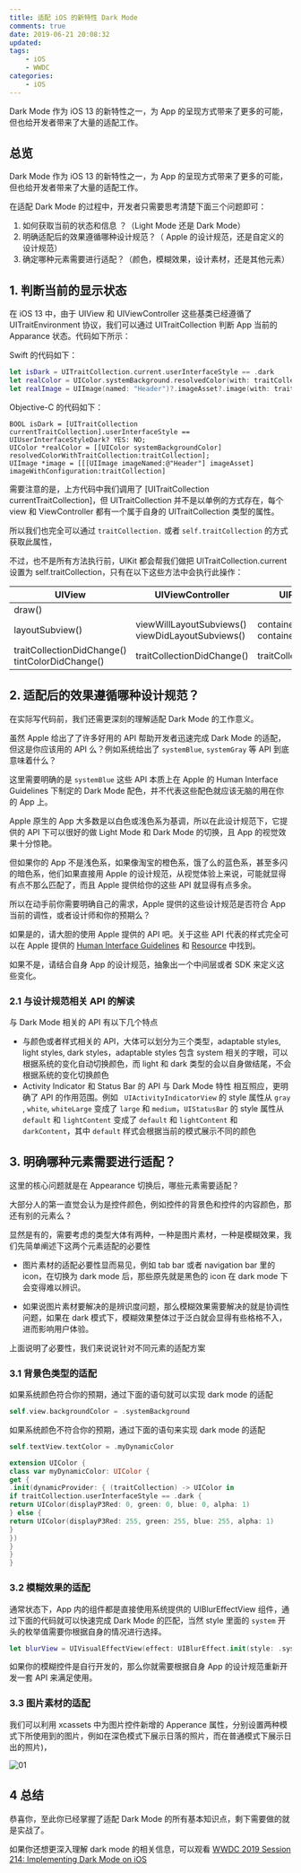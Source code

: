 ```yaml
---
title: 适配 iOS 的新特性 Dark Mode 
comments: true
date: 2019-06-21 20:08:32
updated:
tags:
    - iOS
    - WWDC
categories:
    - iOS
---
```


Dark Mode 作为 iOS 13 的新特性之一，为 App 的呈现方式带来了更多的可能，但也给开发者带来了大量的适配工作。

<!-- more -->

## 总览

Dark Mode 作为 iOS 13 的新特性之一，为 App 的呈现方式带来了更多的可能，但也给开发者带来了大量的适配工作。

在适配 Dark Mode 的过程中，开发者只需要思考清楚下面三个问题即可：

1. 如何获取当前的状态和信息 ？（Light Mode 还是 Dark Mode）
2. 明确适配后的效果遵循哪种设计规范？（ Apple 的设计规范，还是自定义的设计规范）
3. 确定哪种元素需要进行适配？（颜色，模糊效果，设计素材，还是其他元素）

## 1. 判断当前的显示状态

在 iOS 13 中，由于 UIView 和 UIViewController 这些基类已经遵循了 UITraitEnvironment 协议，我们可以通过 UITraitCollection 判断 App 当前的 Apparance 状态。代码如下所示：

Swift 的代码如下：

```swift
let isDark = UITraitCollection.current.userInterfaceStyle == .dark
let realColor = UIColor.systemBackground.resolvedColor(with: traitCollection)
let realImage = UIImage(named: "Header")?.imageAsset?.image(with: traitCollection)
```

Objective-C 的代码如下：

```objc
BOOL isDark = [UITraitCollection currentTraitCollection].userInterfaceStyle == UIUserInterfaceStyleDark? YES: NO;
UIColor *realColor = [[UIColor systemBackgroundColor] resolvedColorWithTraitCollection:traitCollection];
UIImage *image = [[[UIImage imageNamed:@"Header"] imageAsset] imageWithConfiguration:traitCollection]
```

需要注意的是，上方代码中我们调用了 [UITraitCollection currentTraitCollection]，但 UITraitCollection 并不是以单例的方式存在，每个 view 和 ViewController 都有一个属于自身的 UITraitCollection 类型的属性。

所以我们也完全可以通过 `traitCollection.` 或者 `self.traitCollection` 的方式获取此属性，

不过，也不是所有方法执行前，UIKit 都会帮我们做把 UITraitCollection.current 设置为 self.traitCollection，只有在以下这些方法中会执行此操作：

| UIView  | UIViewController | UIPresentationController |
| - | - | -- |
| draw() |  |
| layoutSubview()  | viewWillLayoutSubviews()<br />viewDidLayoutSubviews() | containerViewWillLayoutSubviews()<br />containerViewDidLayoutSubviews() |
| traitCollectionDidChange()<br />tintColorDidChange() | traitCollectionDidChange() | traitCollectionDidChange() |

## 2. 适配后的效果遵循哪种设计规范？

在实际写代码前，我们还需更深刻的理解适配 Dark Mode 的工作意义。

虽然 Apple 给出了了许多好用的 API 帮助开发者迅速完成 Dark Mode 的适配，但这是你应该用的 API 么？例如系统给出了 `systemBlue`, `systemGray` 等 API 到底意味着什么？

这里需要明确的是 `systemBlue` 这些 API 本质上在 Apple 的 Human Interface Guidelines 下制定的 Dark Mode 配色，并不代表这些配色就应该无脑的用在你的 App 上。

Apple 原生的 App 大多数是以白色或浅色系为基调，所以在此设计规范下，它提供的 API 下可以很好的做 Light Mode 和 Dark Mode 的切换，且 App 的视觉效果十分惊艳。

但如果你的 App 不是浅色系，如果像淘宝的橙色系，饿了么的蓝色系，甚至多闪的暗色系，他们如果直接用 Apple 的设计规范，从视觉体验上来说，可能就显得有点不那么匹配了，而且 Apple 提供给你的这些 API 就显得有点多余。

所以在动手前你需要明确自己的需求，Apple 提供的这些设计规范是否符合 App 当前的调性，或者设计师和你的预期么？

如果是的，请大胆的使用 Apple 提供的 API 吧。关于这些 API 代表的样式完全可以在 Apple 提供的 [Human Interface Guidelines](https://developer.apple.com/design/human-interface-guidelines/) 和 [Resource](https://developer.apple.com/design/resources/) 中找到。

如果不是，请结合自身 App 的设计规范，抽象出一个中间层或者 SDK 来定义这些变化。

### 2.1 与设计规范相关 API 的解读

与 Dark Mode 相关的 API 有以下几个特点
* 与颜色或者样式相关的 API，大体可以划分为三个类型，adaptable styles, light styles, dark styles，adaptable styles 包含 system 相关的字眼，可以根据系统的变化自动切换颜色，而 light 和 dark 类型的会以自身做结尾，不会根据系统的变化切换颜色
* Activity Indicator 和 Status Bar 的 API 与 Dark Mode 特性 相互照应，更明确了 API 的作用范围。例如 ` UIActivityIndicatorView` 的 style 属性从 `gray` , `white`, `whiteLarge` 变成了 `large` 和 `medium`，`UIStatusBar` 的 style 属性从 `default` 和 `lightContent` 变成了 `default` 和 `lightContent` 和 `darkContent`，其中 `default` 样式会根据当前的模式展示不同的颜色


## 3. 明确哪种元素需要进行适配？

这里的核心问题就是在 Appearance 切换后，哪些元素需要适配？

大部分人的第一直觉会认为是控件颜色，例如控件的背景色和控件的内容颜色，那还有别的元素么？

显然是有的，需要考虑的类型大体有两种，一种是图片素材，一种是模糊效果，我们先简单阐述下这两个元素适配的必要性

* 图片素材的适配必要性显而易见，例如 tab bar 或者 navigation bar 里的 icon，在切换为 dark mode 后，那些原先就是黑色的 icon 在 dark mode 下会变得难以辨识。

* 如果说图片素材要解决的是辨识度问题，那么模糊效果需要解决的就是协调性问题，如果在 dark 模式下，模糊效果整体过于泛白就会显得有些格格不入，进而影响用户体验。

上面说明了必要性，我们来说说针对不同元素的适配方案

### 3.1 背景色类型的适配

如果系统颜色符合你的预期，通过下面的语句就可以实现 dark mode 的适配

```swift
self.view.backgroundColor = .systemBackground
```

如果系统颜色不符合你的预期，通过下面的语句来实现 dark mode 的适配

```swift
self.textView.textColor = .myDynamicColor

extension UIColor {
class var myDynamicColor: UIColor {
get {
.init(dynamicProvider: { (traitCollection) -> UIColor in
if traitCollection.userInterfaceStyle == .dark {
return UIColor(displayP3Red: 0, green: 0, blue: 0, alpha: 1)
} else {
return UIColor(displayP3Red: 255, green: 255, blue: 255, alpha: 1)
}
})
}
}
}
```

### 3.2 模糊效果的适配

通常状态下，App 内的组件都是直接使用系统提供的 UIBlurEffectView 组件，通过下面的代码就可以快速完成 Dark Mode 的匹配，当然 style 里面的 `system` 开头的枚举值需要你根据自身的情况进行选择。

```swift
let blurView = UIVisualEffectView(effect: UIBlurEffect.init(style: .systemMaterial))
```

如果你的模糊控件是自行开发的，那么你就需要根据自身 App 的设计规范重新开发一套 API 来满足使用。


### 3.3 图片素材的适配

我们可以利用 xcassets 中为图片控件新增的 Apperance 属性，分别设置两种模式下所使用到的图片，例如在深色模式下展示日落的照片，而在普通模式下展示日出的照片)，

![01](01.jpg)


## 4 总结

恭喜你，至此你已经掌握了适配 Dark Mode 的所有基本知识点，剩下需要做的就是实战了。

如果你还想更深入理解 dark mode 的相关信息，可以观看 [WWDC 2019 Session 214: Implementing Dark Mode on iOS](https://developer.apple.com/videos/play/wwdc2019/214/)


